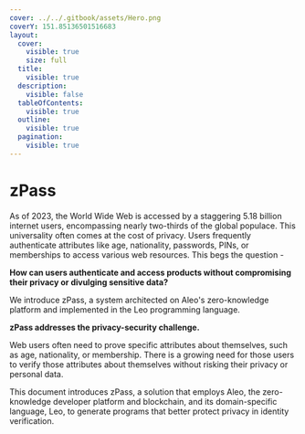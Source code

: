 ```yaml
---
cover: ../../.gitbook/assets/Hero.png
coverY: 151.85136501516683
layout:
  cover:
    visible: true
    size: full
  title:
    visible: true
  description:
    visible: false
  tableOfContents:
    visible: true
  outline:
    visible: true
  pagination:
    visible: true
---
```


# zPass

As of 2023, the World Wide Web is accessed by a staggering 5.18 billion internet users, encompassing nearly two-thirds of the global populace. This universality often comes at the cost of privacy. Users frequently authenticate attributes like age, nationality, passwords, PINs, or memberships to access various web resources. This begs the question -

**How can users authenticate and access products without compromising their privacy or divulging sensitive data?**

We introduce zPass, a system architected on Aleo's zero-knowledge platform and implemented in the Leo programming language.&#x20;

**zPass addresses the privacy-security challenge.**&#x20;

Web users often need to prove specific attributes about themselves, such as age, nationality, or membership. There is a growing need for those users to verify those attributes about themselves without risking their privacy or personal data.

This document introduces zPass, a solution that employs Aleo, the zero-knowledge developer platform and blockchain, and its domain-specific language, Leo, to generate programs that better protect privacy in identity verification.
